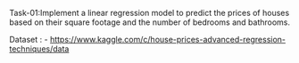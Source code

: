 Task-01:Implement a linear regression model to predict the prices of houses based on their square footage and the number of bedrooms and bathrooms. 


Dataset : - https://www.kaggle.com/c/house-prices-advanced-regression-techniques/data

